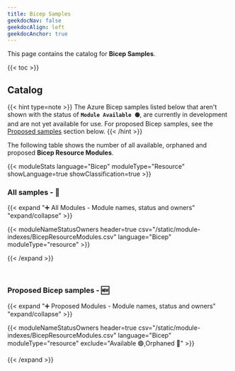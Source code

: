 ```yaml
---
title: Bicep Samples
geekdocNav: false
geekdocAlign: left
geekdocAnchor: true
---
```


<!-- {{< csvUpdated csv="/static/module-indexes/BicepResourceModules.csv" >}} -->

<!-- {{< hint type=tip >}}

**Use the breadcrumb menu** above to navigate back to the main page!

{{< /hint >}} -->

This page contains the catalog for **Bicep Samples**.

{{< toc >}}

## Catalog

{{< hint type=note >}}
The Azure Bicep samples listed below that aren't shown with the status of **`Module Available 🟢`**, are currently in development and are not yet available for use. For proposed Bicep samples, see the [Proposed samples](/azinsider/indexes/bicep/samples/#proposed-modules---) section below.
{{< /hint >}}

The following table shows the number of all available, orphaned and proposed **Bicep Resource Modules**.

{{< moduleStats language="Bicep" moduleType="Resource" showLanguage=true showClassification=true >}}
<br>

### All samples - 📇

{{< expand "➕ All Modules - Module names, status and owners" "expand/collapse" >}}

{{< moduleNameStatusOwners header=true csv="/static/module-indexes/BicepResourceModules.csv" language="Bicep" moduleType="resource" >}}


{{< /expand >}}

<br>

### Proposed Bicep samples - 🆕

{{< expand "➕ Proposed Modules - Module names, status and owners" "expand/collapse" >}}

{{< moduleNameStatusOwners header=true csv="/static/module-indexes/BicepResourceModules.csv" language="Bicep" moduleType="resource" exclude="Available :green_circle:,Orphaned :eyes:" >}}

{{< /expand >}}